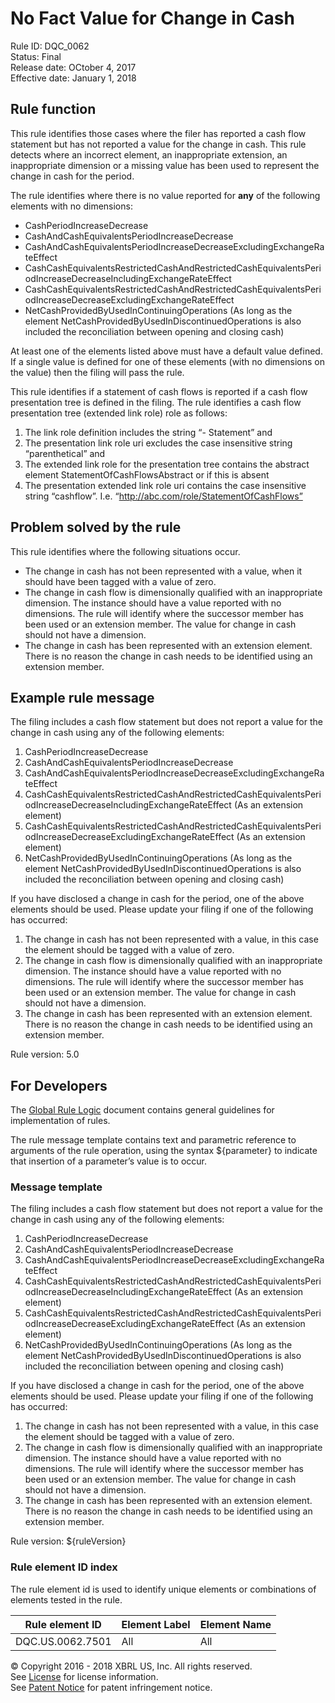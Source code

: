# No Fact Value for Change in Cash
Rule ID: DQC_0062  
Status:  Final  
Release date: OCtober 4, 2017  
Effective date: January 1, 2018  

## Rule function

This rule identifies those cases where the filer has reported a cash flow statement but has not reported a value for the change in cash. This rule detects where an incorrect element, an inappropriate extension, an inappropriate dimension or a missing value has been used to represent the change in cash for the period.

The rule identifies where there is no value reported for **any** of the following elements with no dimensions:

*   CashPeriodIncreaseDecrease
*   CashAndCashEquivalentsPeriodIncreaseDecrease
*   CashAndCashEquivalentsPeriodIncreaseDecreaseExcludingExchangeRateEffect
*   CashCashEquivalentsRestrictedCashAndRestrictedCashEquivalentsPeriodIncreaseDecreaseIncludingExchangeRateEffect
*   CashCashEquivalentsRestrictedCashAndRestrictedCashEquivalentsPeriodIncreaseDecreaseExcludingExchangeRateEffect
*   NetCashProvidedByUsedInContinuingOperations (As long as the element NetCashProvidedByUsedInDiscontinuedOperations is also included the reconciliation between opening and closing cash)

At least one of the elements listed above must have a default value defined. If a single value is defined for one of these elements (with no dimensions on the value) then the filing will pass the rule.

This rule identifies if a statement of cash flows is reported if a cash flow presentation tree is defined in the filing. The rule identifies a cash flow presentation tree (extended link role) role as follows:

1.  The link role definition includes the string “- Statement” and
2.  The presentation link role uri excludes the case insensitive string “parenthetical” and
3.  The extended link role for the presentation tree contains the abstract element StatementOfCashFlowsAbstract or if this is absent
4.  The presentation extended link role uri contains the case insensitive string “cashflow”. I.e. “http://abc.com/role/StatementOfCashFlows”

## Problem solved by the rule

This rule identifies where the following situations occur.

*   The change in cash has not been represented with a value, when it should have been tagged with a value of zero.
*   The change in cash flow is dimensionally qualified with an inappropriate dimension. The instance should have a value reported with no dimensions. The rule will identify where the successor member has been used or an extension member. The value for change in cash should not have a dimension.
*   The change in cash has been represented with an extension element. There is no reason the change in cash needs to be identified using an extension member.

## Example rule message

The filing includes a cash flow statement but does not report a value for the change in cash using any of the following elements:

1.  CashPeriodIncreaseDecrease
2.  CashAndCashEquivalentsPeriodIncreaseDecrease
3.  CashAndCashEquivalentsPeriodIncreaseDecreaseExcludingExchangeRateEffect
4.  CashCashEquivalentsRestrictedCashAndRestrictedCashEquivalentsPeriodIncreaseDecreaseIncludingExchangeRateEffect (As an extension element)
5.  CashCashEquivalentsRestrictedCashAndRestrictedCashEquivalentsPeriodIncreaseDecreaseExcludingExchangeRateEffect (As an extension element)
6.  NetCashProvidedByUsedInContinuingOperations (As long as the element NetCashProvidedByUsedInDiscontinuedOperations is also included the reconciliation between opening and closing cash)

If you have disclosed a change in cash for the period, one of the above elements should be used. Please update your filing if one of the following has occurred:

1.  The change in cash has not been represented with a value, in this case the element should be tagged with a value of zero.
2.  The change in cash flow is dimensionally qualified with an inappropriate dimension. The instance should have a value reported with no dimensions. The rule will identify where the successor member has been used or an extension member. The value for change in cash should not have a dimension.
3.  The change in cash has been represented with an extension element. There is no reason the change in cash needs to be identified using an extension member.

Rule version: 5.0

## For Developers

The [Global Rule Logic](https://xbrl.us/dqc_0001) document contains general guidelines for implementation of rules.

The rule message template contains text and parametric reference to arguments of the rule operation, using the syntax ${parameter} to indicate that insertion of a parameter’s value is to occur.

### Message template

The filing includes a cash flow statement but does not report a value for the change in cash using any of the following elements:

1.  CashPeriodIncreaseDecrease
2.  CashAndCashEquivalentsPeriodIncreaseDecrease
3.  CashAndCashEquivalentsPeriodIncreaseDecreaseExcludingExchangeRateEffect
4.  CashCashEquivalentsRestrictedCashAndRestrictedCashEquivalentsPeriodIncreaseDecreaseIncludingExchangeRateEffect (As an extension element)
5.  CashCashEquivalentsRestrictedCashAndRestrictedCashEquivalentsPeriodIncreaseDecreaseExcludingExchangeRateEffect (As an extension element)
6.  NetCashProvidedByUsedInContinuingOperations (As long as the element NetCashProvidedByUsedInDiscontinuedOperations is also included the reconciliation between opening and closing cash)

If you have disclosed a change in cash for the period, one of the above elements should be used. Please update your filing if one of the following has occurred:

1.  The change in cash has not been represented with a value, in this case the element should be tagged with a value of zero.
2.  The change in cash flow is dimensionally qualified with an inappropriate dimension. The instance should have a value reported with no dimensions. The rule will identify where the successor member has been used or an extension member. The value for change in cash should not have a dimension.
3.  The change in cash has been represented with an extension element. There is no reason the change in cash needs to be identified using an extension member.

Rule version: ${ruleVersion}

### Rule element ID index

The rule element id is used to identify unique elements or combinations of elements tested in the rule.

| Rule element ID | Element Label | Element Name |
| --- | --- | --- |
| DQC.US.0062.7501 | All | All |

© Copyright 2016 - 2018 XBRL US, Inc. All rights reserved.   
See [License](https://xbrl.us/dqc-license) for license information.  
See [Patent Notice](https://xbrl.us/dqc-patent) for patent infringement notice.
